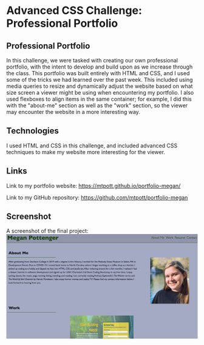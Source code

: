 # Advanced CSS Challenge: Professional Portfolio

## Professional Portfolio
In this challenge, we were tasked with creating our own professional portfolio, with the intent to develop and build upon as we increase through the class. This portfolio was built entirely with HTML and CSS, and I used some of the tricks we had learned over the past week. This included using media queries to resize and dynamically adjust the website based on what size screen a viewer might be using when encountering my portfolio. I also used flexboxes to align items in the same container; for example, I did this with the "about-me" section as well as the "work" section, so the viewer may encounter the website in a more interesting way.

## Technologies
I used HTML and CSS in this challenge, and included advanced CSS techniques to make my website more interesting for the viewer.

## Links
Link to my portfolio website: https://mtpott.github.io/portfolio-megan/

Link to my GitHub repository: https://github.com/mtpott/portfolio-megan

## Screenshot

A screenshot of the final project: ![final-project-image](./assets/images/final-project-image.png)